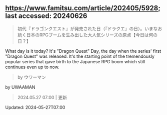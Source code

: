 ## https://www.famitsu.com/article/202405/5928; last accessed: 20240626

> 初代『ドラゴンクエスト』が発売された日（『ドラクエ』の日）。いまなお続く日本のRPGブームを生み出した大人気シリーズの原点【今日は何の日？】

What day is it today? It's "Dragon Quest" Day, the day when the series' first "Dragon Quest" was released. It's the starting point of the tremendously popular series that gave birth to the Japanese RPG boom which still continues even up to now.

> by ウワーマン

by UWAAMAN

> 2024.05.27 07:00 | 更新

Updated: 2024-05-27T07:00 